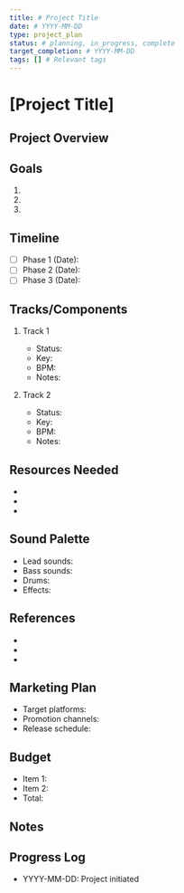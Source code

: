 ```yaml
---
title: # Project Title
date: # YYYY-MM-DD
type: project_plan
status: # planning, in_progress, complete
target_completion: # YYYY-MM-DD
tags: [] # Relevant tags
---
```


# [Project Title]

## Project Overview
<!-- Brief description of the project -->

## Goals
<!-- What you want to achieve -->
1. 
2. 
3. 

## Timeline
<!-- Project milestones and deadlines -->
- [ ] Phase 1 (Date):
- [ ] Phase 2 (Date):
- [ ] Phase 3 (Date):

## Tracks/Components
<!-- List of tracks or major components -->
1. Track 1
   - Status:
   - Key:
   - BPM:
   - Notes:

2. Track 2
   - Status:
   - Key:
   - BPM:
   - Notes:

## Resources Needed
<!-- Tools, samples, collaborators, etc. -->
- 
- 
- 

## Sound Palette
<!-- Overall sound design direction -->
- Lead sounds:
- Bass sounds:
- Drums:
- Effects:

## References
<!-- Inspiration tracks, albums, or artists -->
- 
- 
- 

## Marketing Plan
<!-- Release and promotion strategy -->
- Target platforms:
- Promotion channels:
- Release schedule:

## Budget
<!-- Cost estimates if applicable -->
- Item 1:
- Item 2:
- Total:

## Notes
<!-- Additional thoughts and considerations -->

## Progress Log
<!-- Track development progress -->
- YYYY-MM-DD: Project initiated 